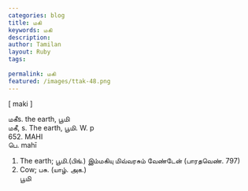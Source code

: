```yaml
---
categories: blog
title: மகி
keywords: மகி
description: 
author: Tamilan
layout: Ruby
tags: 
 
permalink: மகி
featured: /images/ttak-48.png
---
```

  
[ maki ]  
  
மகீs. the earth, பூமி  
மகீ, s. The earth, பூமி. W. p  
652. MAHI  
பெ. mahī  
1. The earth; பூமி.(பிங்.) இம்மகியு மிவ்வரசும் வேண்டேன் (பாரதவெண். 797)  
2. Cow; பசு. (யாழ். அக.)  
பூமி